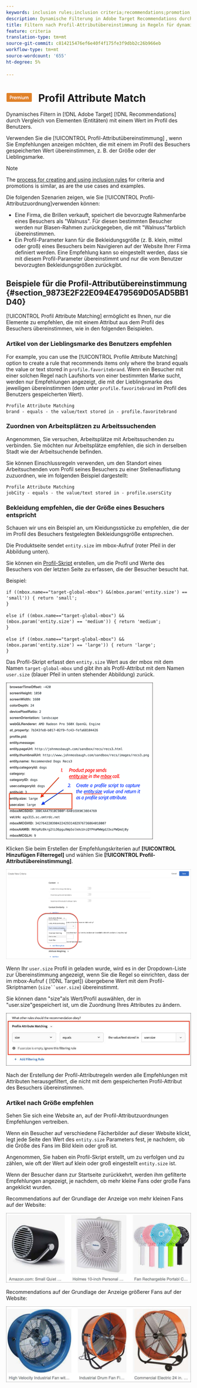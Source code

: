 ```yaml
---
keywords: inclusion rules;inclusion criteria;recommendations;promotion;promotions;dynamic filtering;dynamic;profile attribute matching
description: Dynamische Filterung in Adobe Target Recommendations durch Vergleich von Elementen (Entitäten) mit einem Wert im Profil des Benutzers.
title: Filtern nach Profil-Attributübereinstimmung in Regeln für dynamische Inklusion in Adobe Target Recommendations
feature: criteria
translation-type: tm+mt
source-git-commit: c814215476ef6e40f4f175fe3f9dbb2c26b966eb
workflow-type: tm+mt
source-wordcount: '655'
ht-degree: 5%

---
```



# ![PREMIUM](/help/assets/premium.png) Profil Attribute Match

Dynamisches Filtern in [!DNL Adobe Target] [!DNL Recommendations] durch Vergleich von Elementen (Entitäten) mit einem Wert im Profil des Benutzers.

Verwenden Sie die [!UICONTROL Profil-Attributübereinstimmung] , wenn Sie Empfehlungen anzeigen möchten, die mit einem im Profil des Besuchers gespeicherten Wert übereinstimmen, z. B. der Größe oder der Lieblingsmarke.

>[!NOTE]
>
>The [process for creating and using inclusion rules](/help/c-recommendations/c-algorithms/use-dynamic-and-static-inclusion-rules.md) for criteria and promotions is similar, as are the use cases and examples.

Die folgenden Szenarien zeigen, wie Sie [!UICONTROL Profil-Attributzuordnung]verwenden können:

* Eine Firma, die Brillen verkauft, speichert die bevorzugte Rahmenfarbe eines Besuchers als &quot;Walnuss&quot;. Für diesen bestimmten Besucher werden nur Blasen-Rahmen zurückgegeben, die mit &quot;Walnuss&quot;farblich übereinstimmen.
* Ein Profil-Parameter kann für die Bekleidungsgröße (z. B. klein, mittel oder groß) eines Besuchers beim Navigieren auf der Website Ihrer Firma definiert werden. Eine Empfehlung kann so eingestellt werden, dass sie mit diesem Profil-Parameter übereinstimmt und nur die vom Benutzer bevorzugten Bekleidungsgrößen zurückgibt.

## Beispiele für die Profil-Attributübereinstimmung {#section_9873E2F22E094E479569D05AD5BB1D40}

[!UICONTROL Profil Attribute Matching] ermöglicht es Ihnen, nur die Elemente zu empfehlen, die mit einem Attribut aus dem Profil des Besuchers übereinstimmen, wie in den folgenden Beispielen.

### Artikel von der Lieblingsmarke des Benutzers empfehlen

For example, you can use the [!UICONTROL Profile Attribute Matching] option to create a rule that recommends items only where the brand equals the value or text stored in `profile.favoritebrand`. Wenn ein Besucher mit einer solchen Regel nach Laufshorts von einer bestimmten Marke sucht, werden nur Empfehlungen angezeigt, die mit der Lieblingsmarke des jeweiligen übereinstimmen (dem unter `profile.favoritebrand` im Profil des Benutzers gespeicherten Wert).

```
Profile Attribute Matching
brand - equals - the value/text stored in - profile.favoritebrand
```

### Zuordnen von Arbeitsplätzen zu Arbeitssuchenden

Angenommen, Sie versuchen, Arbeitsplätze mit Arbeitssuchenden zu verbinden. Sie möchten nur Arbeitsplätze empfehlen, die sich in derselben Stadt wie der Arbeitsuchende befinden.

Sie können Einschlussregeln verwenden, um den Standort eines Arbeitsuchenden vom Profil seines Besuchers zu einer Stellenauflistung zuzuordnen, wie im folgenden Beispiel dargestellt:

```
Profile Attribute Matching
jobCity - equals - the value/text stored in - profile.usersCity
```

### Bekleidung empfehlen, die der Größe eines Besuchers entspricht

Schauen wir uns ein Beispiel an, um Kleidungsstücke zu empfehlen, die der im Profil des Besuchers festgelegten Bekleidungsgröße entsprechen.

Die Produktseite sendet `entity.size` im mbox-Aufruf (roter Pfeil in der Abbildung unten).

Sie können ein [Profil-Skript](/help/c-target/c-visitor-profile/profile-parameters.md) erstellen, um die Profil und Werte des Besuchers von der letzten Seite zu erfassen, die der Besucher besucht hat.

Beispiel:

```
if ((mbox.name=="target-global-mbox") &&(mbox.param('entity.size') == 'small')) { return 'small';
}

else if ((mbox.name=="target-global-mbox") &&(mbox.param('entity.size') == 'medium')) { return 'medium';
}

else if ((mbox.name=="target-global-mbox") &&(mbox.param('entity.size') == 'large')) { return 'large';
}
```

Das Profil-Skript erfasst den `entity.size` Wert aus der mbox mit dem Namen `target-global-mbox` und gibt ihn als Profil-Attribut mit dem Namen `user.size` (blauer Pfeil in unten stehender Abbildung) zurück.

![mbox-groß-Aufruf](/help/c-recommendations/c-algorithms/assets/size.png)

Klicken Sie beim Erstellen der Empfehlungskriterien auf **[!UICONTROL Hinzufügen Filterregel]** und wählen Sie **[!UICONTROL Profil-Attributübereinstimmung]**.

![Profil-Attributübereinstimmung Abbildung](/help/c-recommendations/c-algorithms/assets/profile-attribute-matching.png)

Wenn Ihr `user.size` Profil in geladen wurde, wird es in der Dropdown-Liste zur Übereinstimmung angezeigt, wenn Sie die Regel so einrichten, dass der im mbox-Aufruf ( [!DNL Target]) übergebene Wert mit dem Profil-Skriptnamen (`size``user.size`) übereinstimmt.

Sie können dann &quot;size&quot;als Wert/Profil auswählen, der in &quot;user.size&quot;gespeichert ist, um die Zuordnung Ihres Attributes zu ändern.

![Größenbeispiel](/help/c-recommendations/c-algorithms/assets/example-size.png)

Nach der Erstellung der Profil-Attributregeln werden alle Empfehlungen mit Attributen herausgefiltert, die nicht mit dem gespeicherten Profil-Attribut des Besuchers übereinstimmen.

### Artikel nach Größe empfehlen

Sehen Sie sich eine Website an, auf der Profil-Attributzuordnungen Empfehlungen vertreiben.

Wenn ein Besucher auf verschiedene Fächerbilder auf dieser Website klickt, legt jede Seite den Wert des `entity.size` Parameters fest, je nachdem, ob die Größe des Fans im Bild klein oder groß ist.

Angenommen, Sie haben ein Profil-Skript erstellt, um zu verfolgen und zu zählen, wie oft der Wert auf klein oder groß eingestellt `entity.size` ist.

Wenn der Besucher dann zur Startseite zurückkehrt, werden ihm gefilterte Empfehlungen angezeigt, je nachdem, ob mehr kleine Fans oder große Fans angeklickt wurden.

Recommendations auf der Grundlage der Anzeige von mehr kleinen Fans auf der Website:

![Empfehlungen für kleine Fans](/help/c-recommendations/c-algorithms/assets/small-fans.png)

Recommendations auf der Grundlage der Anzeige größerer Fans auf der Website:

![Empfehlungen für große Fans](/help/c-recommendations/c-algorithms/assets/large-fans.png)